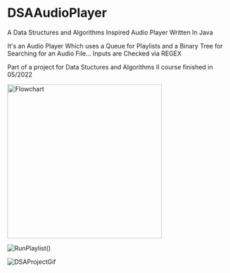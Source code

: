 # DSAAudioPlayer
A Data Structures and Algorithms Inspired Audio Player Written In Java


It's an Audio Player Which uses a Queue for Playlists and a Binary Tree for Searching for an Audio File... Inputs are Checked via REGEX

Part of a project for Data Stuctures and Algorithms II course finished in 05/2022

<img width="351" alt="Flowchart" src="https://user-images.githubusercontent.com/82515232/162977715-60a466ae-7b2c-422c-b92d-189f6bbf8686.png">


![RunPlaylist()](https://user-images.githubusercontent.com/82515232/162977981-ca8af3be-df0f-49f0-b7f6-1e49bbf6c5d6.png)



![DSAProjectGif](https://user-images.githubusercontent.com/82515232/162977449-577435a4-02cb-45dc-a96c-b1e652a33c99.gif)
